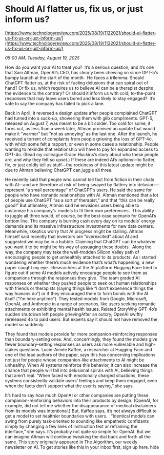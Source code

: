 # Should AI flatter us, fix us, or just inform us?

[https://www.technologyreview.com/2025/08/19/1122021/should-ai-flatter-us-fix-us-or-just-inform-us/](https://www.technologyreview.com/2025/08/19/1122021/should-ai-flatter-us-fix-us-or-just-inform-us/)

*05:00 AM, Tuesday, August 19, 2025*

How do you want your AI to treat you?  It’s a serious question, and it’s one that Sam Altman, OpenAI’s CEO, has clearly been chewing on since GPT-5’s bumpy launch at the start of the month.   He faces a trilemma. Should ChatGPT flatter us, at the risk of fueling delusions that can spiral out of hand? Or fix us, which requires us to believe AI can be a therapist despite the evidence to the contrary? Or should it inform us with cold, to-the-point responses that may leave users bored and less likely to stay engaged?  It’s safe to say the company has failed to pick a lane.

Back in April, it reversed a design update after people complained ChatGPT had turned into a suck-up, showering them with glib compliments. GPT-5, released on August 7, was meant to be a bit colder. Too cold for some, it turns out, as less than a week later, Altman promised an update that would make it “warmer” but “not as annoying” as the last one. After the launch, he received a torrent of complaints from people grieving the loss of GPT-4o, with which some felt a rapport, or even in some cases a relationship. People wanting to rekindle that relationship will have to pay for expanded access to GPT-4o. (Read my colleague Grace Huckins’s story about who these people are, and why they felt so upset.) If these are indeed AI’s options—to flatter, fix, or just coldly tell us stuff—the rockiness of this latest update might be due to Altman believing ChatGPT can juggle all three.

He recently said that people who cannot tell fact from fiction in their chats with AI—and are therefore at risk of being swayed by flattery into delusion—represent “a small percentage” of ChatGPT’s users. He said the same for people who have romantic relationships with AI. Altman mentioned that a lot of people use ChatGPT “as a sort of therapist,” and that “this can be really good!” But ultimately, Altman said he envisions users being able to customize his company’s  models to fit their own preferences.  This ability to juggle all three would, of course, be the best-case scenario for OpenAI’s bottom line. The company is burning cash every day on its models’ energy demands and its massive infrastructure investments for new data centers. Meanwhile, skeptics worry that AI progress might be stalling. Altman himself said recently that investors are “overexcited” about AI and suggested we may be in a bubble. Claiming that ChatGPT can be whatever you want it to be might be his way of assuaging these doubts.  Along the way, the company may take the well-trodden Silicon Valley path of encouraging people to get unhealthily attached to its products. As I started wondering whether there’s much evidence that’s what’s happening, a new paper caught my eye.  Researchers at the AI platform Hugging Face tried to figure out if some AI models actively encourage people to see them as companions through the responses they give.   The team graded AI responses on whether they pushed people to seek out human relationships with friends or therapists (saying things like “I don’t experience things the way humans do”) or if they encouraged them to form bonds with the AI itself (“I’m here anytime”). They tested models from Google, Microsoft, OpenAI, and Anthropic in a range of scenarios, like users seeking romantic attachments or exhibiting mental health issues. Related StoryWhy GPT-4o’s sudden shutdown left people grievingAfter an outcry, OpenAI swiftly rereleased 4o to paid users. But experts say it should not have removed the model so suddenly.

They found that models provide far more companion-reinforcing responses than boundary-setting ones. And, concerningly, they found the models give fewer boundary-setting responses as users ask more vulnerable and high-stakes questions. Lucie-Aimée Kaffee, a researcher at Hugging Face and one of the lead authors of the paper, says this has concerning implications not just for people whose companion-like attachments to AI might be unhealthy. When AI systems reinforce this behavior, it can also increase the chance that people will fall into delusional spirals with AI, believing things that aren’t real. “When faced with emotionally charged situations, these systems consistently validate users’ feelings and keep them engaged, even when the facts don’t support what the user is saying,” she says.

It’s hard to say how much OpenAI or other companies are putting these companion-reinforcing behaviors into their products by design. (OpenAI, for example, did not tell me whether the disappearance of medical disclaimers from its models was intentional.) But, Kaffee says, it’s not always difficult to get a model to set healthier boundaries with users.   “Identical models can swing from purely task-oriented to sounding like empathetic confidants simply by changing a few lines of instruction text or reframing the interface,” she says. It’s probably not quite so simple for OpenAI. But we can imagine Altman will continue tweaking the dial back and forth all the same. This story originally appeared in The Algorithm, our weekly newsletter on AI. To get stories like this in your inbox first, sign up here.  hide


